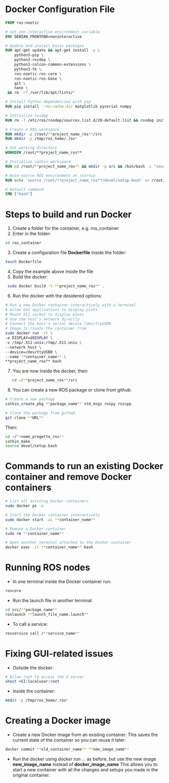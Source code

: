 # Docker Configuration File

```dockerfile
FROM ros:noetic

# Set non-interactive environment variable
ENV DEBIAN_FRONTEND=noninteractive

# Update and install basic packages
RUN apt-get update && apt-get install -y \
    python3-pip \
    python3-rosdep \
    python3-colcon-common-extensions \
    python3-tk \
    ros-noetic-ros-core \
    ros-noetic-ros-base \
    git \
    nano \
 && rm -rf /var/lib/apt/lists/*

# Install Python dependencies with pip
RUN pip install --no-cache-dir matplotlib pyserial numpy

# Initialize rosdep
RUN rm -f /etc/ros/rosdep/sources.list.d/20-default.list && rosdep init && rosdep update

# Create a ROS workspace
RUN mkdir -p /root/**project_name_ros**/src
RUN mkdir -p /tmp/ros_home/.ros*

# Set working directory
WORKDIR /root/**project_name_ros**

# Initialize catkin workspace
RUN cd /root/**project_name_ros** && mkdir -p src && /bin/bash -c "source /opt/ros/noetic/setup.bash &&  catkin_init_workspace src && catkin_make"

# Auto-source ROS environment at startup
RUN echo 'source /root/**project_name_ros**/devel/setup.bash' >> /root/.bashrc

# Default command
CMD ["bash"]
```

# Steps to build and run Docker
1. Create a folder for the container, e.g. ros_container
2. Enter in the folder:
```bash
cd ros_container
```
3. Create a configuration file **Dockerfile**  inside the folder:
```bash
touch Dockerfile
```
4. Copy the example above inside the file
5. Build the docker:
```bash
 sudo docker build -t **project_name_ros** .
```
6. Run the docker with the desidered options:
```bash
# Run a new Docker container interactively with a terminal
# Allow GUI applications to display plots
# Mount X11 socket to display plots
# Use the host's network directly
# Connect the host's serial device /dev/ttyUSB0
# Image to create the container from
sudo docker run -it \
-e DISPLAY=$DISPLAY \       
-v /tmp/.X11-unix:/tmp/.X11-unix \  
--network host \            
--device=/dev/ttyUSB0 \     
--name **container_name** \       
**project_name_ros** bash      
```
7. You are now inside the docker, then:
```bash
   cd ~/**project_name_ros**/src
```
8. You can create a new ROS package or clone from github:
```bash
# Create a new package
catkin_create_pkg **package_name** std_msgs rospy roscpp
```
```bash
# Clone the package from github
git clone **URL**
```
Then:
```bash
cd ~/**nome_progetto_ros**
catkin_make
source devel/setup.bash
```

# Commands to run an existing Docker container and remove Docker containers
```bash
# List all existing Docker containers
sudo docker ps -a
```
```bash
# Start the Docker container interactively
sudo docker start -ai **container_name**
```
```bash
# Remove a Docker container
sudo rm **container_name**
```
```bash
# Open another terminal attached to the Docker container
docker exec -it **container_name** bash
```

# Running ROS nodes
* In one terminal inside the Docker container run:
```bash
roscore
```
* Run the launch file in another terminal:
```bash
cd src/**package_name**
roslaunch **launch_file_name.launch**
```
* To call a service:
```bash
rosservice call /**service_name**
```

# Fixing GUI-related issues
* Outside the docker:
```bash
# Allow root to access the X server
xhost +SI:localuser:root
```
* Inside the container:
```bash
mkdir -p /tmp/ros_home/.ros* 
```

# Creating a Docker image
* Create a new Docker image from an existing container. This saves the current state of the container so you can reuse it later:
```bash
docker commit **old_container_name** **new_image_name**
```
* Run the docker using *docker run ...* as before, but use the new image **new_image_name** instead of **docker_image_name**
This allows you to start a new container with all the changes and setups you made in the original container.



